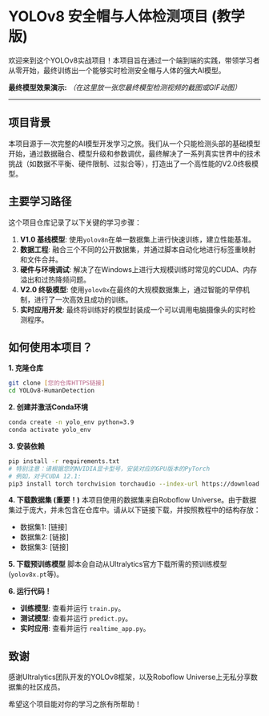 # YOLOv8 安全帽与人体检测项目 (教学版)

欢迎来到这个YOLOv8实战项目！本项目旨在通过一个端到端的实践，带领学习者从零开始，最终训练出一个能够实时检测安全帽与人体的强大AI模型。

**最终模型效果演示:**
*（在这里放一张您最终模型检测视频的截图或GIF动图）*

---

## 项目背景

本项目源于一次完整的AI模型开发学习之旅。我们从一个只能检测头部的基础模型开始，通过数据融合、模型升级和参数调优，最终解决了一系列真实世界中的技术挑战（如数据不平衡、硬件限制、过拟合等），打造出了一个高性能的V2.0终极模型。

## 主要学习路径

这个项目仓库记录了以下关键的学习步骤：
1.  **V1.0 基线模型**: 使用`yolov8n`在单一数据集上进行快速训练，建立性能基准。
2.  **数据工程**: 融合三个不同的公开数据集，并通过脚本自动化地进行标签重映射和文件合并。
3.  **硬件与环境调试**: 解决了在Windows上进行大规模训练时常见的CUDA、内存溢出和过热降频问题。
4.  **V2.0 终极模型**: 使用`yolov8x`在最终的大规模数据集上，通过智能的早停机制，进行了一次高效且成功的训练。
5.  **实时应用开发**: 最终将训练好的模型封装成一个可以调用电脑摄像头的实时检测程序。

## 如何使用本项目？

**1. 克隆仓库**
```bash
git clone [您的仓库HTTPS链接]
cd YOLOv8-HumanDetection
```

**2. 创建并激活Conda环境**
```bash
conda create -n yolo_env python=3.9
conda activate yolo_env
```

**3. 安装依赖**
```bash
pip install -r requirements.txt
# 特别注意：请根据您的NVIDIA显卡型号，安装对应的GPU版本的PyTorch
# 例如，对于CUDA 12.1:
pip3 install torch torchvision torchaudio --index-url https://download.pytorch.org/whl/cu121
```

**4. 下载数据集 (重要！)**
本项目使用的数据集来自Roboflow Universe。由于数据集过于庞大，并未包含在仓库中。请从以下链接下载，并按照教程中的结构存放：
*   数据集1: [链接]
*   数据集2: [链接]
*   数据集3: [链接]

**5. 下载预训练模型**
脚本会自动从Ultralytics官方下载所需的预训练模型 (`yolov8x.pt`等)。

**6. 运行代码！**
*   **训练模型**: 查看并运行 `train.py`。
*   **测试模型**: 查看并运行 `predict.py`。
*   **实时应用**: 查看并运行 `realtime_app.py`。

## 致谢

感谢Ultralytics团队开发的YOLOv8框架，以及Roboflow Universe上无私分享数据集的社区成员。

希望这个项目能对你的学习之旅有所帮助！
